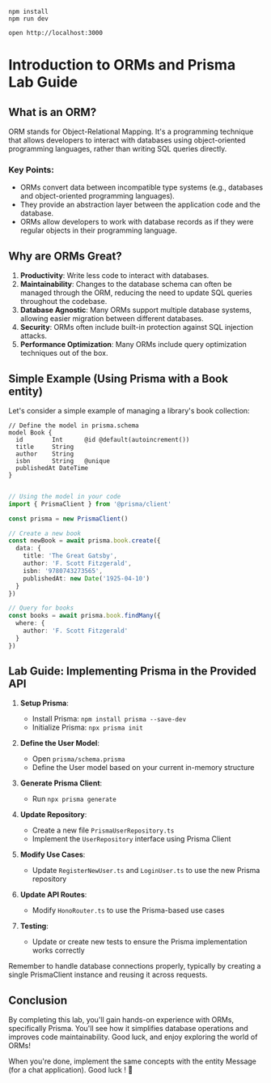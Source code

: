 ```
npm install
npm run dev
```

```
open http://localhost:3000
```

# Introduction to ORMs and Prisma Lab Guide

## What is an ORM?

ORM stands for Object-Relational Mapping. It's a programming technique that allows developers to interact with databases using object-oriented programming languages, rather than writing SQL queries directly.

### Key Points:
- ORMs convert data between incompatible type systems (e.g., databases and object-oriented programming languages).
- They provide an abstraction layer between the application code and the database.
- ORMs allow developers to work with database records as if they were regular objects in their programming language.

## Why are ORMs Great?

1. **Productivity**: Write less code to interact with databases.
2. **Maintainability**: Changes to the database schema can often be managed through the ORM, reducing the need to update SQL queries throughout the codebase.
3. **Database Agnostic**: Many ORMs support multiple database systems, allowing easier migration between different databases.
4. **Security**: ORMs often include built-in protection against SQL injection attacks.
5. **Performance Optimization**: Many ORMs include query optimization techniques out of the box.

## Simple Example (Using Prisma with a Book entity)

Let's consider a simple example of managing a library's book collection:

```prisma
// Define the model in prisma.schema
model Book {
  id        Int      @id @default(autoincrement())
  title     String
  author    String
  isbn      String   @unique
  publishedAt DateTime
}
```

```typescript

// Using the model in your code
import { PrismaClient } from '@prisma/client'

const prisma = new PrismaClient()

// Create a new book
const newBook = await prisma.book.create({
  data: {
    title: 'The Great Gatsby',
    author: 'F. Scott Fitzgerald',
    isbn: '9780743273565',
    publishedAt: new Date('1925-04-10')
  }
})

// Query for books
const books = await prisma.book.findMany({
  where: {
    author: 'F. Scott Fitzgerald'
  }
})
```

## Lab Guide: Implementing Prisma in the Provided API

1. **Setup Prisma**:
   - Install Prisma: `npm install prisma --save-dev`
   - Initialize Prisma: `npx prisma init`

2. **Define the User Model**:
   - Open `prisma/schema.prisma`
   - Define the User model based on your current in-memory structure

3. **Generate Prisma Client**:
   - Run `npx prisma generate`

4. **Update Repository**:
   - Create a new file `PrismaUserRepository.ts`
   - Implement the `UserRepository` interface using Prisma Client

5. **Modify Use Cases**:
   - Update `RegisterNewUser.ts` and `LoginUser.ts` to use the new Prisma repository

6. **Update API Routes**:
   - Modify `HonoRouter.ts` to use the Prisma-based use cases

7. **Testing**:
   - Update or create new tests to ensure the Prisma implementation works correctly

Remember to handle database connections properly, typically by creating a single PrismaClient instance and reusing it across requests.

## Conclusion

By completing this lab, you'll gain hands-on experience with ORMs, specifically Prisma. You'll see how it simplifies database operations and improves code maintainability. Good luck, and enjoy exploring the world of ORMs!

When you're done, implement the same concepts with the entity Message (for a chat application).
Good luck ! 🚀